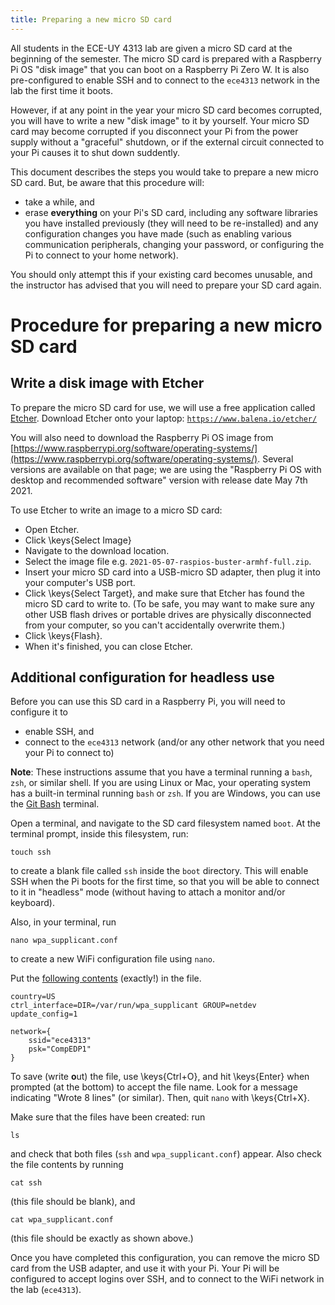 ```yaml
---
title: Preparing a new micro SD card
---
```


All students in the ECE-UY 4313 lab are given a micro SD card at the beginning of the semester. The micro SD card is prepared with a Raspberry Pi OS "disk image" that you can boot on a Raspberry Pi Zero W. It is also pre-configured to enable SSH and to connect to the `ece4313` network in the lab the first time it boots.

However, if at any point in the year your micro SD card becomes corrupted, you will have to write a new "disk image" to it by yourself. Your micro SD card may become corrupted if you disconnect your Pi from the power supply without a "graceful" shutdown, or if the external circuit connected to your Pi causes it to shut down suddently.

This document describes the steps you would take to prepare a new micro SD card. But, be aware that this procedure will:

* take a while, and
* erase **everything** on your Pi's SD card, including any software libraries you have installed previously (they will need to be re-installed) and any configuration changes you have made (such as enabling various communication peripherals, changing your password, or configuring the Pi to connect to your home network).

You should only attempt this if your existing card becomes unusable, and the instructor has advised that you will need to prepare your SD card again.

# Procedure for preparing a new micro SD card

## Write a disk image with Etcher

To prepare the micro SD card for use, we will use a free application called [Etcher](https://www.balena.io/etcher/). Download Etcher onto your laptop: [`https://www.balena.io/etcher/`](https://www.balena.io/etcher/)

You will also need to download the Raspberry Pi OS image from [https://www.raspberrypi.org/software/operating-systems/](https://www.raspberrypi.org/software/operating-systems/). Several versions are available on that page; we are using the "Raspberry Pi OS with desktop and recommended software" version with release date May 7th 2021.

To use Etcher to write an image to a micro SD card:

* Open Etcher.
* Click \keys{Select Image}
* Navigate to the download location.
* Select the image file e.g. `2021-05-07-raspios-buster-armhf-full.zip`.
* Insert your micro SD card into a USB-micro SD adapter, then plug it into your computer's USB port.
* Click \keys{Select Target}, and make sure that Etcher has found the micro SD card to write to. (To be safe, you may want to make sure any other USB flash drives or portable drives are physically disconnected from your computer, so you can't accidentally overwrite them.)
* Click \keys{Flash}.
* When it's finished, you can close Etcher. 

## Additional configuration for headless use


Before you can use this SD card in a Raspberry Pi, you will need to configure it to

* enable SSH, and
* connect to the `ece4313` network (and/or any other network that you need your Pi to connect to)

**Note**: These instructions assume that you have a terminal running a `bash`, `zsh`, or similar shell. If you are using Linux or Mac, your operating system has a built-in terminal running `bash` or `zsh`.  If you are Windows, you can use the [Git Bash](https://git-scm.com/downloads) terminal.

Open a terminal, and navigate to the SD card filesystem named `boot`. At the terminal prompt, inside this filesystem, run:

```
touch ssh
```

to create a blank file called `ssh` inside the `boot` directory. This will enable SSH when the Pi boots for the first time, so that you will be able to connect to it in "headless" mode (without having to attach a monitor and/or keyboard).

Also, in your terminal, run

```
nano wpa_supplicant.conf
```

to create a new WiFi configuration file using `nano`.

Put the [following contents](wpa_supplicant.conf) (exactly!) in the file.

```
country=US
ctrl_interface=DIR=/var/run/wpa_supplicant GROUP=netdev
update_config=1

network={
    ssid="ece4313"
    psk="CompEDP1"
}
```

To save (write **o**ut) the file, use \keys{Ctrl+O}, and hit \keys{Enter} when prompted (at the bottom) to accept the file name. Look for a message indicating "Wrote 8 lines" (or similar). Then, quit `nano` with \keys{Ctrl+X}.

Make sure that the files have been created: run

```
ls
```

and check that both files (`ssh` and `wpa_supplicant.conf`) appear. Also check the file contents by running

```
cat ssh
```

(this file should be blank), and

```
cat wpa_supplicant.conf
```

(this file should be exactly as shown above.)

Once you have completed this configuration, you can remove the micro SD card from the USB adapter, and use it with your Pi. Your Pi will be configured to accept logins over SSH, and to connect to the WiFi network in the lab (`ece4313`).